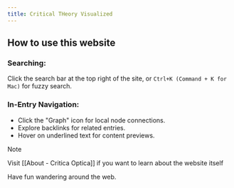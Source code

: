 ```yaml
---
title: Critical THeory Visualized
---
```


## How to use this website

### Searching:

Click the search bar at the top right of the site, or `Ctrl+K (Command + K for Mac)` for fuzzy search.

### In-Entry Navigation:

- Click the "Graph" icon for local node connections.
- Explore backlinks for related entries.
- Hover on underlined text for content previews.

> [!NOTE]
> Visit [[About - Critica Optica]] if you want to learn about the website itself

Have fun wandering around the web.



